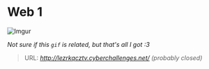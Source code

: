 # Web 1

![Imgur](https://i.imgur.com/V7Bt2c3.gif)

*Not sure if this `gif` is related, but that's all I got :3*

> URL: *http://lezrkqcztv.cyberchallenges.net/ (probably closed)*
